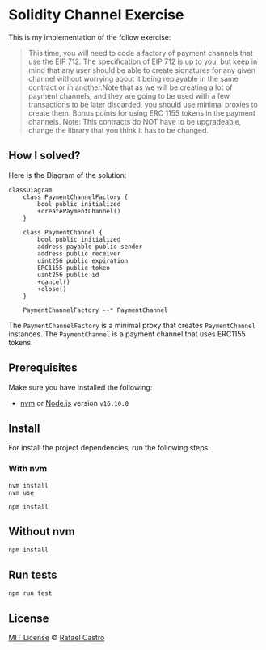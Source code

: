 # Solidity Channel Exercise

This is my implementation of the follow exercise:

> This time, you will need to code a factory of payment channels that use the EIP 712.
> The specification of EIP 712 is up to you, but keep in mind that any user should be
> able to create signatures for any given channel without worrying about it being replayable
> in the same contract or in another.Note that as we will be creating a lot of payment channels,
> and they are going to be used with a few transactions to be later discarded, you should use
> minimal proxies to create them. Bonus points for using ERC 1155 tokens in the payment channels.
> Note: This contracts do NOT have to be upgradeable, change the library that you think it has
> to be changed.

## How I solved?

Here is the Diagram of the solution:

```mermaid
classDiagram
    class PaymentChannelFactory {
        bool public initialized
        +createPaymentChannel()
    }

    class PaymentChannel {
        bool public initialized
        address payable public sender
        address public receiver
        uint256 public expiration
        ERC1155 public token
        uint256 public id
        +cancel()
        +close()
    }

    PaymentChannelFactory --* PaymentChannel
```

The `PaymentChannelFactory` is a minimal proxy that creates `PaymentChannel` instances.
The `PaymentChannel` is a payment channel that uses ERC1155 tokens.

## Prerequisites

Make sure you have installed the following:

- [nvm](https://github.com/nvm-sh/nvm) or [Node.js](https://nodejs.org/en) version `v16.10.0`

## Install

For install the project dependencies, run the following steps:

### With nvm

```shell
nvm install
nvm use

npm install
```

## Without nvm

```shell
npm install
```

## Run tests

```shell
npm run test
```

## License

[MIT License](LICENSE) &copy; [Rafael Castro](https://github.com/RafaelC457ro)
